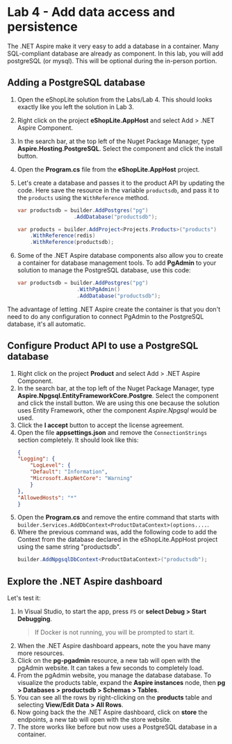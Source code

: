 # Lab 4 - Add data access and persistence

The .NET Aspire make it very easy to add a database in a container. Many SQL-compliant database are already as component. In this lab, you will add postgreSQL (or mysql). This will be optional during the in-person portion.

## Adding a PostgreSQL database

1. Open the eShopLite solution from the Labs/Lab 4. This should looks exactly like you left the solution in Lab 3.
1. Right click on the project **eShopLite.AppHost** and select  Add > .NET Aspire Component. 
1. In the search bar, at the top left of the Nuget Package Manager, type **Aspire.Hosting.PostgreSQL**. Select the component and click the install button.
1. Open the **Program.cs** file from the **eShopLite.AppHost** project.
1. Let's create a database and passes it to the product API by updating the code. Here save the resource in the variable `productsdb`, and pass it to the `products` using the `WithReference` method.
	
	``` csharp
	var productsdb = builder.AddPostgres("pg")
                      .AddDatabase("productsdb");

	var products = builder.AddProject<Projects.Products>("products")
		.WithReference(redis)
		.WithReference(productsdb);
	```
1. Some of the .NET Aspire database components also allow you to create a container for database management tools. To add **PgAdmin** to your solution to manage the PostgreSQL database, use this code:
   ``` csharp
   var productsdb = builder.AddPostgres("pg")
                      .WithPgAdmin()
                      .AddDatabase("productsdb");
   ```	

The advantage of letting .NET Aspire create the container is that you don't need to do any configuration to connect PgAdmin to the PostgreSQL database, it's all automatic.


## Configure Product API to use a PostgreSQL database

1. Right click on the project **Product** and select  Add > .NET Aspire Component. 
1. In the search bar, at the top left of the Nuget Package Manager, type **Aspire.Npgsql.EntityFrameworkCore.Postgre**. Select the component and click the install button. We are using this one because the solution uses Entity Framework, other the component *Aspire.Npgsql* would be used.
1. Click the **I accept** button to accept the license agreement.
1. Open the file **appsettings.json** and remove the `ConnectionStrings` section completely. It should look like this:
	``` json
	{
	"Logging": {
		"LogLevel": {
		"Default": "Information",
		"Microsoft.AspNetCore": "Warning"
		}
	},
	"AllowedHosts": "*"
	}
	```
1. Open the **Program.cs** and remove the entire command that starts with `builder.Services.AddDbContext<ProductDataContext>(options....`.
1. Where the previous command was, add the following code to add the Context from the database declared in the eShopLite.AppHost project using the same string "productsdb".
	``` csharp
	builder.AddNpgsqlDbContext<ProductDataContext>("productsdb");
	``` 

## Explore the .NET Aspire dashboard

Let's test it:
1. In Visual Studio, to start the app, press `F5` or **select Debug > Start Debugging**.
	> If Docker is not running, you will be prompted to start it.
1. When the .NET Aspire dashboard appears, note the you have many more resources. 
1. Click on the **pg-pgadmin** resource, a new tab will open with the pgAdmin website. It can takes a few seconds to completely load.
1. From the pgAdmin website, you manage the database database. To visualize the products table, expand the **Aspire instances** node, then **pg > Databases > productsdb > Schemas > Tables**.
1. You can see all the rows by right-clicking on the **products** table and selecting **View/Edit Data > All Rows**.
1. Now going back the the .NET Aspire dashboard, click on **store** the endpoints, a new tab will open with the store website.
1. The store works like before but now uses a PostgreSQL database in a container.